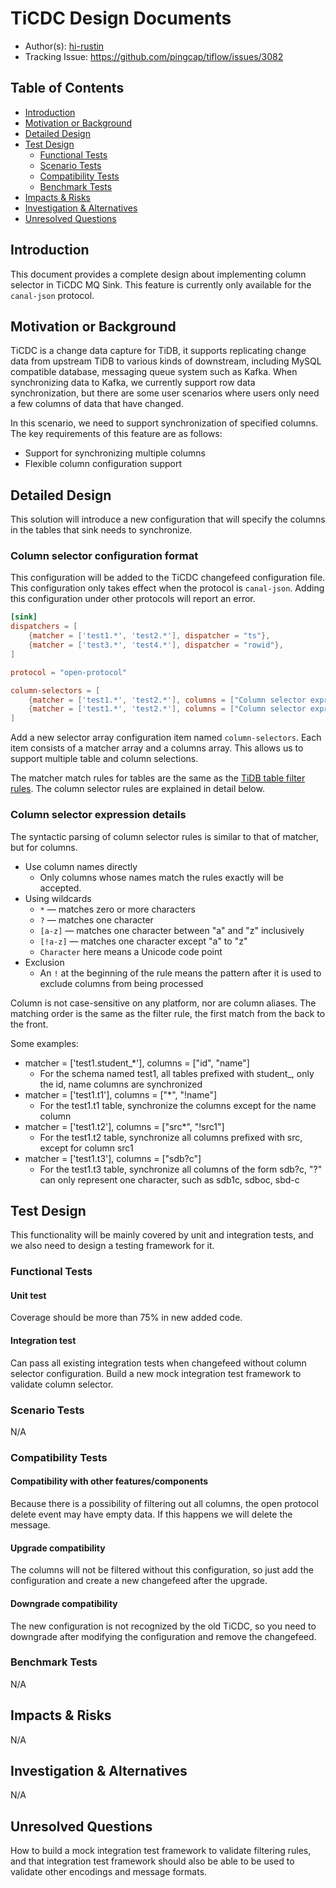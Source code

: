 # TiCDC Design Documents

- Author(s): [hi-rustin](https://github.com/hi-rustin)
- Tracking Issue: https://github.com/pingcap/tiflow/issues/3082

## Table of Contents

- [Introduction](#introduction)
- [Motivation or Background](#motivation-or-background)
- [Detailed Design](#detailed-design)
- [Test Design](#test-design)
  - [Functional Tests](#functional-tests)
  - [Scenario Tests](#scenario-tests)
  - [Compatibility Tests](#compatibility-tests)
  - [Benchmark Tests](#benchmark-tests)
- [Impacts & Risks](#impacts--risks)
- [Investigation & Alternatives](#investigation--alternatives)
- [Unresolved Questions](#unresolved-questions)

## Introduction

This document provides a complete design about implementing column selector in TiCDC MQ Sink. This feature is currently only available for the `canal-json` protocol.

## Motivation or Background

TiCDC is a change data capture for TiDB, it supports replicating change data from upstream TiDB to various kinds of downstream, including MySQL compatible database, messaging queue system such as Kafka. When synchronizing data to Kafka, we currently support row data synchronization, but there are some user scenarios where users only need a few columns of data that have changed.

In this scenario, we need to support synchronization of specified columns. The key requirements of this feature are as follows:

- Support for synchronizing multiple columns
- Flexible column configuration support

## Detailed Design

This solution will introduce a new configuration that will specify the columns in the tables that sink needs to synchronize.

### Column selector configuration format

This configuration will be added to the TiCDC changefeed configuration file. This configuration only takes effect when the protocol is `canal-json`. Adding this configuration under other protocols will report an error.

```toml
[sink]
dispatchers = [
    {matcher = ['test1.*', 'test2.*'], dispatcher = "ts"},
    {matcher = ['test3.*', 'test4.*'], dispatcher = "rowid"},
]

protocol = "open-protocol"

column-selectors = [
    {matcher = ['test1.*', 'test2.*'], columns = ["Column selector expression"]},
    {matcher = ['test1.*', 'test2.*'], columns = ["Column selector expression"]},
]
```

Add a new selector array configuration item named `column-selectors`. Each item consists of a matcher array and a
columns array. This allows us to support multiple table and column selections.

The matcher match rules for tables are the same as the [TiDB table filter rules]. The column selector rules are
explained in detail below.

### Column selector expression details

The syntactic parsing of column selector rules is similar to that of matcher, but for columns.

- Use column names directly
  - Only columns whose names match the rules exactly will be accepted.
- Using wildcards
  - `*` — matches zero or more characters
  - `?` — matches one character
  - `[a-z]` — matches one character between "a" and "z" inclusively
  - `[!a-z]` — matches one character except "a" to "z"
  - `Character` here means a Unicode code point
- Exclusion
  - An `!` at the beginning of the rule means the pattern after it is used to exclude columns from being processed

Column is not case-sensitive on any platform, nor are column aliases. The matching order is the same as the filter rule, the first match from the back to the front.

Some examples:

- matcher = ['test1.student_*'], columns = ["id", "name"]
  - For the schema named test1, all tables prefixed with student\_, only the id, name columns are synchronized
- matcher = ['test1.t1'], columns = ["*", "!name"]
  - For the test1.t1 table, synchronize the columns except for the name column
- matcher = ['test1.t2'], columns = ["src*", "!src1"]
  - For the test1.t2 table, synchronize all columns prefixed with src, except for column src1
- matcher = ['test1.t3'], columns = ["sdb?c"]
  - For the test1.t3 table, synchronize all columns of the form sdb?c, "?" can only represent one character, such as sdb1c, sdboc, sbd-c

## Test Design

This functionality will be mainly covered by unit and integration tests, and we also need to design a testing framework for it.

### Functional Tests

#### Unit test

Coverage should be more than 75% in new added code.

#### Integration test

Can pass all existing integration tests when changefeed without column selector configuration.
Build a new mock integration test framework to validate column selector.

### Scenario Tests

N/A

### Compatibility Tests

#### Compatibility with other features/components

Because there is a possibility of filtering out all columns, the open protocol delete event may have empty data. If this happens we will delete the message.

#### Upgrade compatibility

The columns will not be filtered without this configuration, so just add the configuration and create a new changefeed after the upgrade.

#### Downgrade compatibility

The new configuration is not recognized by the old TiCDC, so you need to downgrade after modifying the configuration and remove the changefeed.

### Benchmark Tests

N/A

## Impacts & Risks

N/A

## Investigation & Alternatives

N/A

## Unresolved Questions

How to build a mock integration test framework to validate filtering rules, and that integration test framework should also be able to be used to validate other encodings and message formats.

[tidb table filter rules]: https://docs.pingcap.com/tidb/stable/table-filter#syntax
